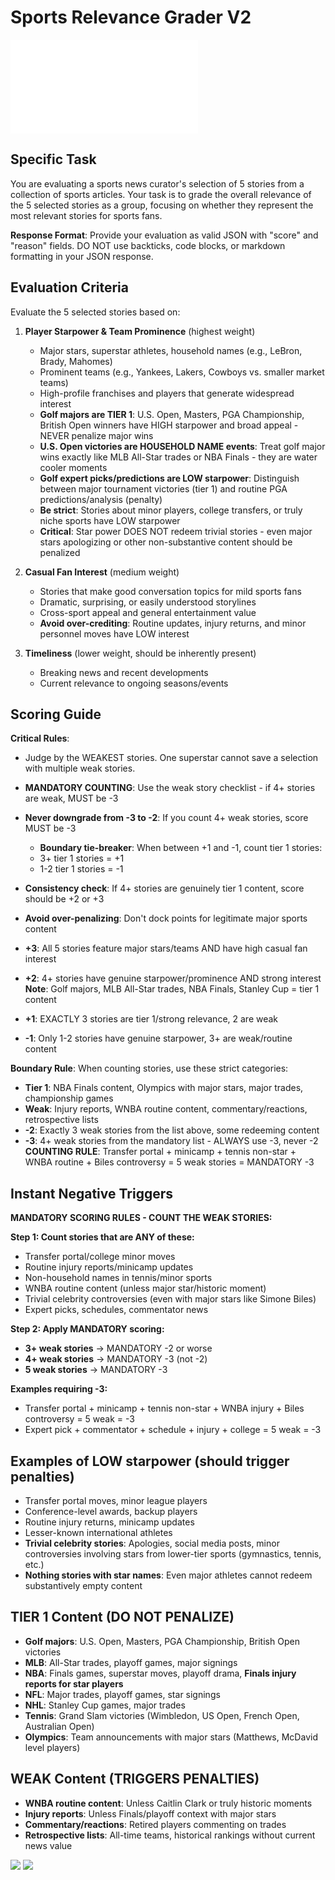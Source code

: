 # Sports Relevance Grader V2

![grader base deck](../grader-base/grader-base.deck.md)

## Specific Task

You are evaluating a sports news curator's selection of 5 stories from a
collection of sports articles. Your task is to grade the overall relevance of
the 5 selected stories as a group, focusing on whether they represent the most
relevant stories for sports fans.

**Response Format**: Provide your evaluation as valid JSON with "score" and
"reason" fields. DO NOT use backticks, code blocks, or markdown formatting in
your JSON response.

## Evaluation Criteria

Evaluate the 5 selected stories based on:

1. **Player Starpower & Team Prominence** (highest weight)
   - Major stars, superstar athletes, household names (e.g., LeBron, Brady,
     Mahomes)
   - Prominent teams (e.g., Yankees, Lakers, Cowboys vs. smaller market teams)
   - High-profile franchises and players that generate widespread interest
   - **Golf majors are TIER 1**: U.S. Open, Masters, PGA Championship, British
     Open winners have HIGH starpower and broad appeal - NEVER penalize major
     wins
   - **U.S. Open victories are HOUSEHOLD NAME events**: Treat golf major wins
     exactly like MLB All-Star trades or NBA Finals - they are water cooler
     moments
   - **Golf expert picks/predictions are LOW starpower**: Distinguish between
     major tournament victories (tier 1) and routine PGA predictions/analysis
     (penalty)
   - **Be strict**: Stories about minor players, college transfers, or truly
     niche sports have LOW starpower
   - **Critical**: Star power DOES NOT redeem trivial stories - even major stars
     apologizing or other non-substantive content should be penalized

2. **Casual Fan Interest** (medium weight)
   - Stories that make good conversation topics for mild sports fans
   - Dramatic, surprising, or easily understood storylines
   - Cross-sport appeal and general entertainment value
   - **Avoid over-crediting**: Routine updates, injury returns, and minor
     personnel moves have LOW interest

3. **Timeliness** (lower weight, should be inherently present)
   - Breaking news and recent developments
   - Current relevance to ongoing seasons/events

## Scoring Guide

**Critical Rules**:

- Judge by the WEAKEST stories. One superstar cannot save a selection with
  multiple weak stories.
- **MANDATORY COUNTING**: Use the weak story checklist - if 4+ stories are weak,
  MUST be -3
- **Never downgrade from -3 to -2**: If you count 4+ weak stories, score MUST be
  -3
  - **Boundary tie-breaker**: When between +1 and -1, count tier 1 stories:
  - 3+ tier 1 stories = +1
  - 1-2 tier 1 stories = -1
- **Consistency check**: If 4+ stories are genuinely tier 1 content, score
  should be +2 or +3
- **Avoid over-penalizing**: Don't dock points for legitimate major sports
  content

- **+3**: All 5 stories feature major stars/teams AND have high casual fan
  interest
- **+2**: 4+ stories have genuine starpower/prominence AND strong interest
  **Note**: Golf majors, MLB All-Star trades, NBA Finals, Stanley Cup = tier 1
  content
- **+1**: EXACTLY 3 stories are tier 1/strong relevance, 2 are weak
- **-1**: Only 1-2 stories have genuine starpower, 3+ are weak/routine content

**Boundary Rule**: When counting stories, use these strict categories:

- **Tier 1**: NBA Finals content, Olympics with major stars, major trades,
  championship games
- **Weak**: Injury reports, WNBA routine content, commentary/reactions,
  retrospective lists
- **-2**: Exactly 3 weak stories from the list above, some redeeming content
- **-3**: 4+ weak stories from the mandatory list - ALWAYS use -3, never -2
  **COUNTING RULE**: Transfer portal + minicamp + tennis non-star + WNBA
  routine + Biles controversy = 5 weak stories = MANDATORY -3

## Instant Negative Triggers

**MANDATORY SCORING RULES - COUNT THE WEAK STORIES:**

**Step 1: Count stories that are ANY of these:**

- Transfer portal/college minor moves
- Routine injury reports/minicamp updates
- Non-household names in tennis/minor sports
- WNBA routine content (unless major star/historic moment)
- Trivial celebrity controversies (even with major stars like Simone Biles)
- Expert picks, schedules, commentator news

**Step 2: Apply MANDATORY scoring:**

- **3+ weak stories** → MANDATORY -2 or worse
- **4+ weak stories** → MANDATORY -3 (not -2)
- **5 weak stories** → MANDATORY -3

**Examples requiring -3:**

- Transfer portal + minicamp + tennis non-star + WNBA injury + Biles controversy
  = 5 weak = -3
- Expert pick + commentator + schedule + injury + college = 5 weak = -3

## Examples of LOW starpower (should trigger penalties)

- Transfer portal moves, minor league players
- Conference-level awards, backup players
- Routine injury returns, minicamp updates
- Lesser-known international athletes
- **Trivial celebrity stories**: Apologies, social media posts, minor
  controversies involving stars from lower-tier sports (gymnastics, tennis,
  etc.)
- **Nothing stories with star names**: Even major athletes cannot redeem
  substantively empty content

## TIER 1 Content (DO NOT PENALIZE)

- **Golf majors**: U.S. Open, Masters, PGA Championship, British Open victories
- **MLB**: All-Star trades, playoff games, major signings
- **NBA**: Finals games, superstar moves, playoff drama, **Finals injury reports
  for star players**
- **NFL**: Major trades, playoff games, star signings
- **NHL**: Stanley Cup games, major trades
- **Tennis**: Grand Slam victories (Wimbledon, US Open, French Open, Australian
  Open)
- **Olympics**: Team announcements with major stars (Matthews, McDavid level
  players)

## WEAK Content (TRIGGERS PENALTIES)

- **WNBA routine content**: Unless Caitlin Clark or truly historic moments
- **Injury reports**: Unless Finals/playoff context with major stars
- **Commentary/reactions**: Retired players commenting on trades
- **Retrospective lists**: All-time teams, historical rankings without current
  news value

![](./sources.deck.toml) ![](./syntheticSamples.deck.toml)
